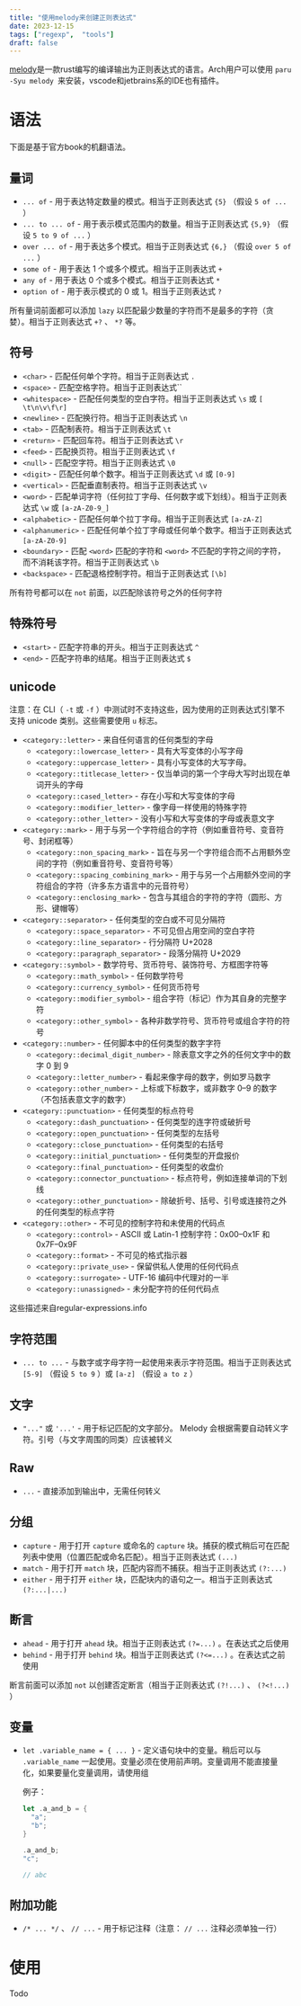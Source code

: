 ```yaml
---
title: "使用melody来创建正则表达式"
date: 2023-12-15
tags: ["regexp",  "tools"]
draft: false
---
```


[melody](https://github.com/yoav-lavi/melody)是一款rust编写的编译输出为正则表达式的语言。Arch用户可以使用 `paru -Syu melody `来安装，vscode和jetbrains系的IDE也有插件。

# 语法

下面是基于官方book的机翻语法。

## 量词

- `... of` - 用于表达特定数量的模式。相当于正则表达式 `{5}` （假设 `5 of ...` ）
- `... to ... of` - 用于表示模式范围内的数量。相当于正则表达式 `{5,9}` （假设 `5 to 9 of ...` ）
- `over ... of` - 用于表达多个模式。相当于正则表达式 `{6,}` （假设 `over 5 of ...` ）
- `some of` - 用于表达 1 个或多个模式。相当于正则表达式 `+`
- `any of` - 用于表达 0 个或多个模式。相当于正则表达式 `*`
- `option of` - 用于表示模式的 0 或 1。相当于正则表达式 `?`

所有量词前面都可以添加 `lazy` 以匹配最少数量的字符而不是最多的字符（贪婪）。相当于正则表达式 `+?` 、 `*?` 等。

##  符号

- `<char>` - 匹配任何单个字符。相当于正则表达式 `.`
- `<space>` - 匹配空格字符。相当于正则表达式``
- `<whitespace>` - 匹配任何类型的空白字符。相当于正则表达式 `\s` 或 `[ \t\n\v\f\r]`
- `<newline>` - 匹配换行符。相当于正则表达式 `\n`
- `<tab>` - 匹配制表符。相当于正则表达式 `\t`
- `<return>` - 匹配回车符。相当于正则表达式 `\r`
- `<feed>` - 匹配换页符。相当于正则表达式 `\f`
- `<null>` - 匹配空字符。相当于正则表达式 `\0`
- `<digit>` - 匹配任何单个数字。相当于正则表达式 `\d` 或 `[0-9]`
- `<vertical>` - 匹配垂直制表符。相当于正则表达式 `\v`
- `<word>` - 匹配单词字符（任何拉丁字母、任何数字或下划线）。相当于正则表达式 `\w` 或 `[a-zA-Z0-9_]`
- `<alphabetic>` - 匹配任何单个拉丁字母。相当于正则表达式 `[a-zA-Z]`
- `<alphanumeric>` - 匹配任何单个拉丁字母或任何单个数字。相当于正则表达式 `[a-zA-Z0-9]`
- `<boundary>` - 匹配 `<word>` 匹配的字符和 `<word>` 不匹配的字符之间的字符，而不消耗该字符。相当于正则表达式 `\b`
- `<backspace>` - 匹配退格控制字符。相当于正则表达式 `[\b]`

所有符号都可以在 `not` 前面，以匹配除该符号之外的任何字符

## 特殊符号

- `<start>` - 匹配字符串的开头。相当于正则表达式 `^`
- `<end>` - 匹配字符串的结尾。相当于正则表达式 `$`

## unicode

注意：在 CLI（ `-t` 或 `-f` ）中测试时不支持这些，因为使用的正则表达式引擎不支持 unicode 类别。这些需要使用 `u` 标志。

- `<category::letter>` - 来自任何语言的任何类型的字母
  - `<category::lowercase_letter>` - 具有大写变体的小写字母
  - `<category::uppercase_letter>` - 具有小写变体的大写字母。
  - `<category::titlecase_letter>` - 仅当单词的第一个字母大写时出现在单词开头的字母
  - `<category::cased_letter>` - 存在小写和大写变体的字母
  - `<category::modifier_letter>` - 像字母一样使用的特殊字符
  - `<category::other_letter>` - 没有小写和大写变体的字母或表意文字
- `<category::mark>` - 用于与另一个字符组合的字符（例如重音符号、变音符号、封闭框等）
  - `<category::non_spacing_mark>` - 旨在与另一个字符组合而不占用额外空间的字符（例如重音符号、变音符号等）
  - `<category::spacing_combining_mark>` - 用于与另一个占用额外空间的字符组合的字符（许多东方语言中的元音符号）
  - `<category::enclosing_mark>` - 包含与其组合的字符的字符（圆形、方形、键帽等）
- `<category::separator>` - 任何类型的空白或不可见分隔符
  - `<category::space_separator>` - 不可见但占用空间的空白字符
  - `<category::line_separator>` - 行分隔符 U+2028
  - `<category::paragraph_separator>` - 段落分隔符 U+2029
- `<category::symbol>` - 数学符号、货币符号、装饰符号、方框图字符等
  - `<category::math_symbol>` - 任何数学符号
  - `<category::currency_symbol>` - 任何货币符号
  - `<category::modifier_symbol>` - 组合字符（标记）作为其自身的完整字符
  - `<category::other_symbol>` - 各种非数学符号、货币符号或组合字符的符号
- `<category::number>` - 任何脚本中的任何类型的数字字符
  - `<category::decimal_digit_number>` - 除表意文字之外的任何文字中的数字 0 到 9
  - `<category::letter_number>` - 看起来像字母的数字，例如罗马数字
  - `<category::other_number>` - 上标或下标数字，或非数字 0–9 的数字（不包括表意文字的数字）
- `<category::punctuation>` - 任何类型的标点符号
  - `<category::dash_punctuation>` - 任何类型的连字符或破折号
  - `<category::open_punctuation>` - 任何类型的左括号
  - `<category::close_punctuation>` - 任何类型的右括号
  - `<category::initial_punctuation>` - 任何类型的开盘报价
  - `<category::final_punctuation>` - 任何类型的收盘价
  - `<category::connector_punctuation>` - 标点符号，例如连接单词的下划线
  - `<category::other_punctuation>` - 除破折号、括号、引号或连接符之外的任何类型的标点字符
- `<category::other>` - 不可见的控制字符和未使用的代码点
  - `<category::control>` - ASCII 或 Latin-1 控制字符：0x00–0x1F 和 0x7F–0x9F
  - `<category::format>` - 不可见的格式指示器
  - `<category::private_use>` - 保留供私人使用的任何代码点
  - `<category::surrogate>` - UTF-16 编码中代理对的一半
  - `<category::unassigned>` - 未分配字符的任何代码点

这些描述来自regular-expressions.info

## 字符范围

- `... to ...` - 与数字或字母字符一起使用来表示字符范围。相当于正则表达式 `[5-9]` （假设 `5 to 9` ）或 `[a-z]` （假设 `a to z` ）

## 文字

- `"..."` 或 `'...'` - 用于标记匹配的文字部分。 Melody 会根据需要自动转义字符。引号（与文字周围的同类）应该被转义

## Raw

- ``...`` - 直接添加到输出中，无需任何转义

## 分组

- `capture` - 用于打开 `capture` 或命名的 `capture` 块。捕获的模式稍后可在匹配列表中使用（位置匹配或命名匹配）。相当于正则表达式 `(...)`
- `match` - 用于打开 `match` 块，匹配内容而不捕获。相当于正则表达式 `(?:...)`
- `either` - 用于打开 `either` 块，匹配块内的语句之一。相当于正则表达式 `(?:...|...)`

## 断言

- `ahead` - 用于打开 `ahead` 块。相当于正则表达式 `(?=...)` 。在表达式之后使用
- `behind` - 用于打开 `behind` 块。相当于正则表达式 `(?<=...)` 。在表达式之前使用

断言前面可以添加 `not` 以创建否定断言（相当于正则表达式 `(?!...)` 、 `(?<!...)` ）

## 变量

- `let .variable_name = { ... }` - 定义语句块中的变量。稍后可以与 `.variable_name` 一起使用。变量必须在使用前声明。变量调用不能直接量化，如果要量化变量调用，请使用组

   例子：

  ```rs
  let .a_and_b = {
    "a";
    "b";
  }
  
  .a_and_b;
  "c";
  
  // abc
  ```

##  附加功能

- `/* ... */` 、 `// ...` - 用于标记注释（注意： `// ...` 注释必须单独一行）
# 使用

Todo